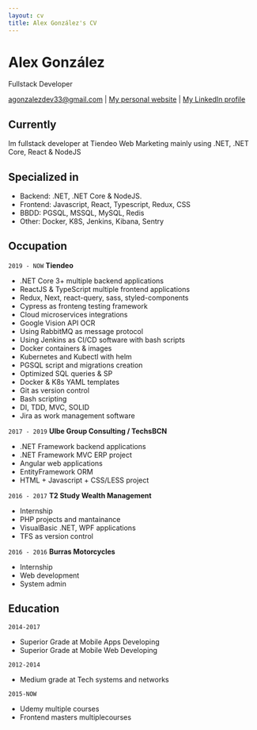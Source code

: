```yaml
---
layout: cv
title: Alex González's CV
---
```

# Alex González
Fullstack Developer

<div id="webaddress">
<a href="agonzalezdev33@gmail.com">agonzalezdev33@gmail.com</a>
| <a href="https://agonzalezdev.github.io/">My personal website</a>
| <a href="https://www.linkedin.com/in/alex-gonzalez-dev/">My LinkedIn profile</a>
</div>


## Currently

Im fullstack developer at Tiendeo Web Marketing mainly using .NET, .NET Core, React & NodeJS

## Specialized in
 - Backend: .NET, .NET Core & NodeJS.
 - Frontend: Javascript, React, Typescript, Redux, CSS
 - BBDD: PGSQL, MSSQL, MySQL, Redis
 - Other: Docker, K8S, Jenkins, Kibana, Sentry 

## Occupation

`2019 - NOW`
__Tiendeo__  
- .NET Core 3+ multiple backend applications  
- ReactJS & TypeScript multiple frontend applications  
- Redux, Next, react-query, sass, styled-components
- Cypress as fronteng testing framework
- Cloud microservices integrations
- Google Vision API OCR  
- Using RabbitMQ as message protocol  
- Using Jenkins as CI/CD software with bash scripts
- Docker containers & images 
- Kubernetes and Kubectl with helm
- PGSQL script and migrations creation
- Optimized SQL queries & SP
- Docker & K8s YAML templates
- Git as version control
- Bash scripting
- DI, TDD, MVC, SOLID  
- Jira as work management software

`2017 - 2019`
__Ulbe Group Consulting / TechsBCN__  
- .NET Framework backend applications
- .NET Framework MVC ERP project 
- Angular web applications
- EntityFramework ORM
- HTML + Javascript + CSS/LESS project

`2016 - 2017`
__T2 Study Wealth Management__  
- Internship
- PHP projects and mantainance
- VisualBasic .NET, WPF applications
- TFS as version control

`2016 - 2016`
__Burras Motorcycles__ 
- Internship
- Web development
- System admin

## Education

`2014-2017` 
- Superior Grade at Mobile Apps Developing
- Superior Grade at Mobile Web Developing

`2012-2014`
- Medium grade at Tech systems and networks

`2015-NOW`
- Udemy multiple courses
- Frontend masters multiplecourses

